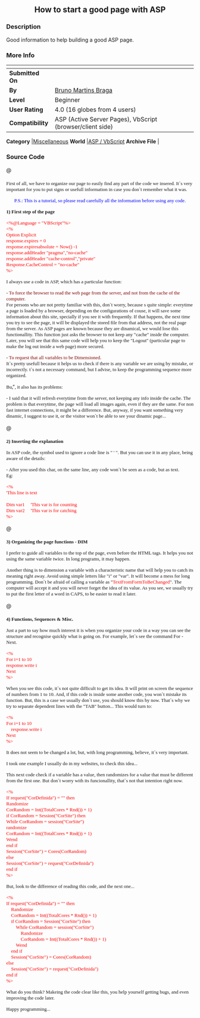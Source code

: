 ﻿<div align="center">

## How to start a good page with ASP


</div>

### Description

Good information to help building a good ASP page.
 
### More Info
 


<span>             |<span>
---                |---
**Submitted On**   |
**By**             |[Bruno Martins Braga](https://github.com/Planet-Source-Code/PSCIndex/blob/master/ByAuthor/bruno-martins-braga.md)
**Level**          |Beginner
**User Rating**    |4.0 (16 globes from 4 users)
**Compatibility**  |ASP \(Active Server Pages\), VbScript \(browser/client side\)

**Category**       |[Miscellaneous](https://github.com/Planet-Source-Code/PSCIndex/blob/master/ByCategory/miscellaneous__4-1.md)
**World**          |[ASP / VbScript](https://github.com/Planet-Source-Code/PSCIndex/blob/master/ByWorld/asp-vbscript.md)
**Archive File**   |[](https://github.com/Planet-Source-Code/bruno-martins-braga-how-to-start-a-good-page-with-asp__4-8580/archive/master.zip)





### Source Code

<p>@</p>
<p><font face="Verdana" size="2">First of all, we have to organize our page to easily find any part of the code we insered. It`s very important for you to put signs or usefull information in case you don`t remember what it was.</font></p>
<p align="center"><font color="#0000FF" size="2" face="Verdana">P.S.: This is a
tutorial, so please read carefully all the information before using any code.</font></p>
<p><font face="Verdana" size="2"><b>1) First step of the page</b><br>
</font></p>
<p><font color="#FF0000" size="2" face="Verdana">&lt;%@Language = "VBScript"%><br>
&lt;%<br>
Option Explicit<br>
response.expires = 0<br>
response.expiresabsolute = Now() -1<br>
response.addHeader "pragma","no-cache"<br>
response.addHeader "cache-control","private"<br>
Response.CacheControl = "no-cache"<br>
%></font></p>
<p><font face="Verdana" size="2">I always use a code in ASP, which has a particular function:</font></p>
<p><font face="Verdana" size="2">- <font color="#800000"> To force the browser to read the web page from the server, and not from the cache of the
computer</font>.&nbsp;<br>
For persons who are not pretty familiar with this, don`t worry, because s quite simple: everytime a page is loaded by a browser, depending on the configurations of couse, it will save some information about this site, specially if you see it with
frequently. If that happens, the next time you try to see the page, it will be
displayed the stored file from that address, not the real page from the server.
As ASP pages are known because they are dinamical, we would lose this
functionallity. This function just asks the browser to not keep any
&quot;cache&quot; inside the computer. Later, you will see that this same code
will help you to keep the &quot;Logout&quot; (particular page to make the log
out inside a web page) more secured.</font></p>
<p><font face="Verdana" size="2">- <font color="#800000">To request that all
variables to be Dimensioned</font>.<br>
It`s pretty usefull because it helps us to check if there is any variable we are
using by mistake, or incorrectly. t`s not a necessary command, but I advise, to
keep the programming sequence more organized.</font></p>
<p><font face="Verdana" size="2">Bu</font><font size="2">‚”</font><font face="Verdana" size="2">,
it also has its problems:</font></p>
<p><font face="Verdana" size="2">- I said that it will refresh everytime from
the server, not keeping any info inside the cache. The problem is that
everytime, the page will load all images again, even if they are the same. For
non fast internet connections, it might be a difference. But, anyway, if you
want something very dinamic, I suggest to use it, or the visitor won`t be able
to see your dinamic page...</font></p>
<p>@</p>
<p><b><font face="Verdana" size="2">2) Inserting the explanation</font></b></p>
<p><font face="Verdana" size="2">In ASP code, the symbol used to ignore a code
line is &quot; ' &quot;. But you can use it in any place, being aware of the
details:</font></p>
<p><font face="Verdana" size="2">- After you used this char, on the same line,
any code won`t be seen as a code, but as text.<br>
Eg:</font></p>
<p><font color="#FF0000" size="2" face="Verdana">&lt;%<br>
'This line is text<br>
<br>
Dim var1&nbsp;&nbsp;&nbsp;&nbsp; 'This var is for counting<br>
Dim var2&nbsp;&nbsp;&nbsp;&nbsp; 'This var is for catching<br>
%></font></p>
<p>@</p>
<p><b><font face="Verdana" size="2">3) Organizing the page functions - DIM</font></b></p>
<p><font face="Verdana" size="2">I prefer to guide all variables to the top of
the page, even before the HTML tags. It helps you not using the same variable
twice. In long programs, it may happen.</font></p>
<p><font face="Verdana" size="2">Another thing is to dimension a variable with a
characteristic name that will help you to catch its meaning right away. Avoid
using simple letters like &quot;i&quot; or &quot;var&quot;. It will become a
mess for long programming. Don`t be afraid of calling a variable as &quot;<font color="#FF0000">TextFromFormToBeChanged</font>&quot;.
The computer will accept it and you will never forget the idea of its value. As
you see, we usually try to put the first letter of a word in CAPS, to be easier
to read it later.</font></p>
<p>@</p>
<p><font face="Verdana" size="2"><b>4) Functions, Sequences &amp; Misc.</b></font></p>
<p><font face="Verdana" size="2">Just a part to say how much interest it is when
you organize your code in a way you can see the structure and recognise quickly
what is going on. For example, let`s see the command For - Next.</font></p>
<p><font color="#FF0000" size="2" face="Verdana">&lt;%<br>
For i=1 to 10<br>
response.write i<br>
Next<br>
%></font></p>
<p><font face="Verdana" size="2">When you see this code, it`s not quite
difficult to get its idea. It will print on screen the sequence of numbers from
1 to 10. And, if this code is inside some another code, you won`t mistake its
function. But, this is a case we usually don`t use, you should know this by now.
That`s why we try to separate dependent lines with the &quot;TAB&quot; button...
This would turn to:</font></p>
<p><font color="#FF0000" size="2" face="Verdana">&lt;%<br>
For i=1 to 10<br>
&nbsp;&nbsp;&nbsp; response.write i<br>
Next<br>
%></font></p>
<p><font face="Verdana" size="2">It does not seem to be changed a lot, but, with
long programming, believe, it`s very important.&nbsp;</font></p>
<p><font face="Verdana" size="2">I took one example I usually do in my websites,
to check this idea...</font></p>
<p><font face="Verdana" size="2">This next code check if a variable has a value,
then randomizes for a value that must be different from the first one. But don`t
worry with its funcionallity, that`s not that intention right now.</font></p>
<p><font color="#FF0000" size="2" face="Verdana">&lt;%<br>
If request("CorDefinida") = "" then&nbsp;<br>
	Randomize&nbsp;<br>
	CorRandom = Int((TotalCores * Rnd()) + 1)<br>
	if CorRandom = Session("CorSite") then<br>
		While CorRandom = session("CorSite")<br>
		randomize&nbsp;<br>
		CorRandom = Int((TotalCores * Rnd()) + 1)<br>
		Wend<br>
	end if<br>
	Session("CorSite") = Cores(CorRandom)<br>
else<br>
	Session("CorSite") = request("CorDefinida")<br>
end if<br>
%></font></p>
<p><font face="Verdana" size="2">But, look to the difference of reading this
code, and the next one...</font></p>
<p><font color="#FF0000" size="2" face="Verdana">&lt;%<br>
If request("CorDefinida") = "" then&nbsp;<br>
&nbsp;&nbsp;&nbsp; Randomize&nbsp;<br>
&nbsp;&nbsp;&nbsp; CorRandom = Int((TotalCores * Rnd()) + 1)<br>
&nbsp;&nbsp;&nbsp; if CorRandom = Session("CorSite") then<br>
&nbsp;&nbsp;&nbsp;&nbsp;&nbsp;&nbsp;&nbsp; While CorRandom = session("CorSite")<br>
&nbsp;&nbsp;&nbsp;&nbsp;&nbsp;&nbsp;&nbsp;&nbsp;&nbsp;&nbsp;&nbsp;
Randomize&nbsp;<br>
&nbsp;&nbsp;&nbsp;&nbsp;&nbsp;&nbsp;&nbsp;&nbsp;&nbsp;&nbsp;&nbsp; CorRandom = Int((TotalCores * Rnd()) + 1)<br>
&nbsp;&nbsp;&nbsp;&nbsp;&nbsp;&nbsp;&nbsp; Wend<br>
&nbsp;&nbsp;&nbsp; end if<br>
&nbsp;&nbsp;&nbsp; Session("CorSite") = Cores(CorRandom)<br>
else<br>
&nbsp;&nbsp;&nbsp; Session("CorSite") = request("CorDefinida")<br>
end if<br>
%></font></p>
<p><font face="Verdana" size="2">What do you think? Makeing the code clear like
this, you help yourself getting bugs, and even improving the code later. </font></p>
<p><font face="Verdana" size="2">Happy programming...</font></p>

